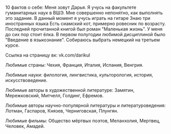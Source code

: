10 фактов о себе: Меня зовут Дарья. 
Я учусь на факультете гуманитарных наук в ВШЭ.
Мне совершенно непонятно, как выполнять это задание.
В данный момент я учусь играть на гитаре
Знаю три иностранных языка
Есть сиамский кот, примерно ровесник по возрасту.
Последней прочитанной книгой был роман "Маленькая жизнь".
У меня до сих пор стоит ёлка.
В первом полугодии любимой дисциплиной было "Введение в языкознание".
Собираюсь выбрать немецкий на третьем курсе.

Ссылка на страницу вк: vk.com/darikul

Любимые страны: Чехия, Франция, Италия, Испания, Венгрия.

Любимые науки: филология, лингвистика, культорология, история, искусствоведение.

Любимые авторы в художественной литературе: Замятин, Мережковский, Митчелл, Голдинг, Ефремов.

Любимые авторы научно-популярной литературы и литературоведения: Лотман, Гаспаров, Князев, Черниговская, Плунгян. 

Любимые фильмы: Общество мёртвых поэтов, Меланхолия, Мертвец, Человек, Амадей. 
